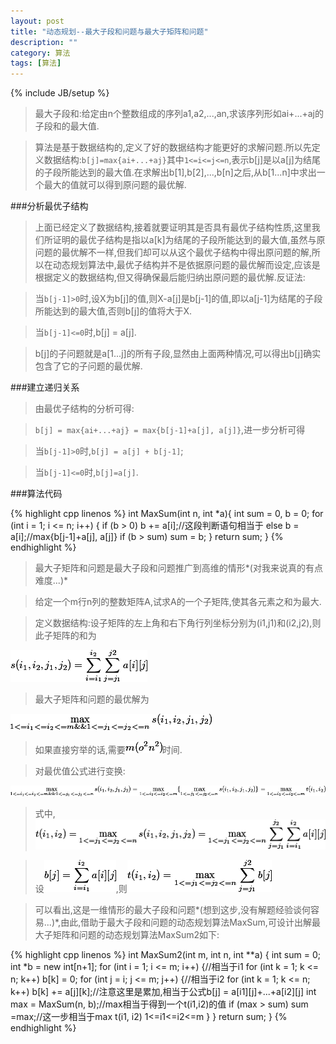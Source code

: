 ```yaml
---
layout: post
title: "动态规划--最大子段和问题与最大子矩阵和问题"
description: ""
category: 算法
tags: [算法]
---
```

{% include JB/setup %}

>最大子段和:给定由n个整数组成的序列a1,a2,...,an,求该序列形如ai+...+aj的子段和的最大值.

>算法是基于数据结构的,定义了好的数据结构才能更好的求解问题.所以先定义数据结构:`b[j]=max{ai+...+aj}`其中`1<=i<=j<=n`,表示b[j]是以a[j]为结尾的子段所能达到的最大值.在求解出b[1],b[2],...,b[n]之后,从b[1...n]中求出一个最大的值就可以得到原问题的最优解.

<!--more-->
###分析最优子结构

>上面已经定义了数据结构,接着就要证明其是否具有最优子结构性质,这里我们所证明的最优子结构是指以a[k]为结尾的子段所能达到的最大值,虽然与原问题的最优解不一样,但我们却可以从这个最优子结构中得出原问题的解,所以在动态规划算法中,最优子结构并不是依据原问题的最优解而设定,应该是根据定义的数据结构,但又得确保最后能归纳出原问题的最优解.反证法:

>当`b[j-1]>0`时,设X为b[j]的值,则X-a[j]是b[j-1]的值,即以a[j-1]为结尾的子段所能达到的最大值,否则b[j]的值将大于X.

>当`b[j-1]<=0`时,b[j] = a[j].

>b[j]的子问题就是a[1...j]的所有子段,显然由上面两种情况,可以得出b[j]确实包含了它的子问题的最优解.

###建立递归关系

>由最优子结构的分析可得:

>`b[j] = max{ai+...+aj} = max{b[j-1]+a[j], a[j]}`,进一步分析可得

>当`b[j-1]>0`时,`b[j] = a[j] + b[j-1]`;

>当`b[j-1]<=0`时,`b[j]=a[j]`.

###算法代码

{% highlight cpp linenos %}
int MaxSum(int n, int *a){
    int sum = 0, b = 0;
    for (int i = 1; i <= n; i++) {
        if (b > 0) b += a[i];//这段判断语句相当于
        else b = a[i];//max{b[j-1]+a[j], a[j]}
        if (b > sum) sum = b;
    }
    return sum;
}
{% endhighlight %}

>最大子矩阵和问题是最大子段和问题推广到高维的情形*\(对我来说真的有点难度...\)*

>给定一个m行n列的整数矩阵A,试求A的一个子矩阵,使其各元素之和为最大.

>定义数据结构:设子矩阵的左上角和右下角行列坐标分别为(i1,j1)和(i2,j2),则此子矩阵的和为

![dynamic3](/assets/img/2013100601.gif)

>最大子矩阵和问题的最优解为

![dynamic3](/assets/img/2013100602.gif)

>如果直接穷举的话,需要![dynamic3](/assets/img/2013100607.gif)时间.

>对最优值公式进行变换:

![dynamic3](/assets/img/2013100603.gif)

>式中,![dynamic3](/assets/img/2013100604.gif)

>设![dynamic3](/assets/img/2013100605.gif),则![dynamic3](/assets/img/2013100606.gif)

>可以看出,这是一维情形的最大子段和问题*\(想到这步,没有解题经验谈何容易...\)*,由此,借助于最大子段和问题的动态规划算法MaxSum,可设计出解最大子矩阵和问题的动态规划算法MaxSum2如下:

{% highlight cpp linenos %}
int MaxSum2(int m, int n, int **a) {
    int sum = 0;
    int *b = new int[n+1];
    for (int i = 1; i <= m; i++) {//相当于i1
        for (int k = 1; k <= n; k++) b[k] = 0;
        for (int j = i; j <= m; j++) {//相当于i2
            for (int k = 1; k <= n; k++) b[k] += a[j][k];//注意这里是累加,相当于公式b[j] = a[i1][j]+...+a[i2][j]
            int max = MaxSum(n, b);//max相当于得到一个t(i1,i2)的值
            if (max > sum) sum =max;//这一步相当于max t(i1, i2) 1<=i1<=i2<=m
        }
    }
    return sum;
}
{% endhighlight %}